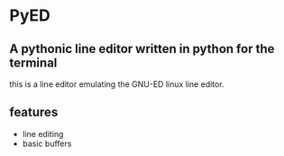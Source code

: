 # PyED

## A pythonic line editor written in python for the terminal

this is a line editor emulating the GNU-ED linux line editor.

## features
- line editing
- basic buffers